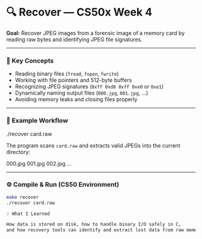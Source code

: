 # 🔍 Recover — CS50x Week 4

**Goal:** Recover JPEG images from a forensic image of a memory card by reading raw bytes and identifying JPEG file signatures.

---

### 🧠 Key Concepts
- Reading binary files (`fread`, `fopen`, `fwrite`)
- Working with file pointers and 512-byte buffers
- Recognizing JPEG signatures (`0xff 0xd8 0xff 0xe0` or `0xe1`)
- Dynamically naming output files (`000.jpg`, `001.jpg`, …)
- Avoiding memory leaks and closing files properly

---

### 🧩 Example Workflow

./recover card.raw

The program scans `card.raw` and extracts valid JPEGs into the current directory:

000.jpg
001.jpg
002.jpg
...


---

### ⚙️ Compile & Run (CS50 Environment)
```bash
make recover
./recover card.raw

💡 What I Learned

How data is stored on disk, how to handle binary I/O safely in C,
and how recovery tools can identify and extract lost data from raw memory dumps.